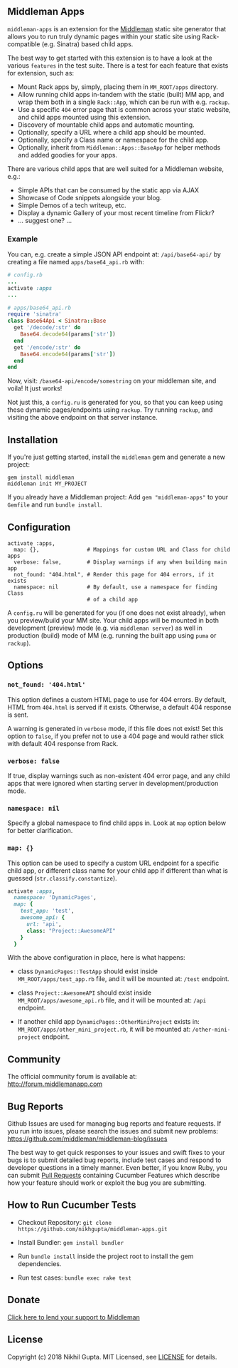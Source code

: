 ## Middleman Apps

`middleman-apps` is an extension for the [Middleman] static site
generator that allows you to run truly dynamic pages within your static
site using Rack-compatible (e.g. Sinatra) based child apps.

The best way to get started with this extension is to have a look at the
various `features` in the test suite. There is a test for each feature
that exists for extension, such as:

- Mount Rack apps by, simply, placing them in `MM_ROOT/apps` directory.
- Allow running child apps in-tandem with the static (built) MM app, and
  wrap them both in a single `Rack::App`, which can be run with e.g.
  `rackup`.
- Use a specific `404` error page that is common across your static
  website, and child apps mounted using this extension.
- Discovery of mountable child apps and automatic mounting.
- Optionally, specify a URL where a child app should be mounted.
- Optionally, specify a Class name or namespace for the child app.
- Optionally, inherit from `Middleman::Apps::BaseApp` for helper methods
  and added goodies for your apps.

There are various child apps that are well suited for a Middleman website, e.g.:

- Simple APIs that can be consumed by the static app via AJAX
- Showcase of Code snippets alongside your blog.
- Simple Demos of a tech writeup, etc.
- Display a dynamic Gallery of your most recent timeline from Flickr?
- ... suggest one? ...

### Example

You can, e.g. create a simple JSON API endpoint at: `/api/base64-api/`
by creating a file named `apps/base64_api.rb` with:

```ruby
# config.rb
...
activate :apps
...

# apps/base64_api.rb
require 'sinatra'
class Base64Api < Sinatra::Base
  get '/decode/:str' do
    Base64.decode64(params['str'])
  end
  get '/encode/:str' do
    Base64.encode64(params['str'])
  end
end
```

Now, visit: `/base64-api/encode/somestring` on your middleman site, and
voila! It just works!

Not just this, a `config.ru` is generated for you, so that you can keep
using these dynamic pages/endpoints using `rackup`. Try running `rackup`,
and visiting the above endpoint on that server instance.

## Installation

If you're just getting started, install the `middleman` gem and generate
a new project:

```
gem install middleman
middleman init MY_PROJECT
```

If you already have a Middleman project: Add `gem "middleman-apps"`
to your `Gemfile` and run `bundle install`.

## Configuration

```
activate :apps,
  map: {},               # Mappings for custom URL and Class for child apps
  verbose: false,        # Display warnings if any when building main app
  not_found: "404.html", # Render this page for 404 errors, if it exists
  namespace: nil         # By default, use a namespace for finding Class
                         # of a child app
```

A `config.ru` will be generated for you (if one does not exist already),
when you preview/build your MM site. Your child apps will be mounted in
both development (preview) mode (e.g. via `middleman server`) as well in
production (build) mode of MM (e.g. running the built app using `puma`
or `rackup`).

## Options

### `not_found: '404.html'`

This option defines a custom HTML page to use for 404 errors. By
default, HTML from `404.html` is served if it exists. Otherwise,
a default 404 response is sent.

A warning is generated in `verbose` mode, if this file does not exist!
Set this option to `false`, if you prefer not to use a 404 page and
would rather stick with default 404 response from Rack.

### `verbose: false`

If true, display warnings such as non-existent 404 error page, and any
child apps that were ignored when starting server in
development/production mode.

### `namespace: nil`

Specify a global namespace to find child apps in. Look at `map` option
below for better clarification.

### `map: {}`

This option can be used to specify a custom URL endpoint for a specific
child app, or different class name for your child app if different than
what is guessed (`str.classify.constantize`).

```ruby
activate :apps,
  namespace: 'DynamicPages',
  map: {
    test_app: 'test',
    awesome_api: {
      url: 'api',
      class: "Project::AwesomeAPI"
    }
  }
```

With the above configuration in place, here is what happens:

- class `DynamicPages::TestApp` should exist inside
  `MM_ROOT/apps/test_app.rb` file, and it will be mounted at: `/test`
  endpoint.

- class `Project::AwesomeAPI` should exist inside
  `MM_ROOT/apps/awesome_api.rb` file, and it will be mounted at: `/api`
  endpoint.

- If another child app `DynamicPages::OtherMiniProject` exists in:
  `MM_ROOT/apps/other_mini_project.rb`, it will be mounted at:
  `/other-mini-project` endpoint.

## Community

The official community forum is available at: http://forum.middlemanapp.com

## Bug Reports

Github Issues are used for managing bug reports and feature requests. If
you run into issues, please search the issues and submit new problems:
https://github.com/middleman/middleman-blog/issues

The best way to get quick responses to your issues and swift fixes to
your bugs is to submit detailed bug reports, include test cases and
respond to developer questions in a timely manner. Even better, if you
know Ruby, you can submit
[Pull Requests](https://help.github.com/articles/using-pull-requests)
containing Cucumber Features which describe how your feature should work
or exploit the bug you are submitting.

## How to Run Cucumber Tests

- Checkout Repository:
  `git clone https://github.com/nikhgupta/middleman-apps.git`

- Install Bundler: `gem install bundler`

- Run `bundle install` inside the project root to install the gem
  dependencies.

- Run test cases: `bundle exec rake test`

## Donate

[Click here to lend your support to Middleman](https://spacebox.io/s/4dXbHBorC3)

## License

Copyright (c) 2018 Nikhil Gupta. MIT Licensed, see [LICENSE] for details.

[middleman]: http://middlemanapp.com
[LICENSE]: https://github.com/nikhgupta/middleman-apps/blob/master/LICENSE

